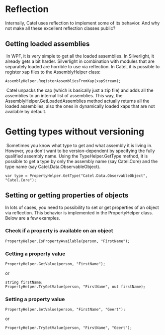 # Reflection

Internally, Catel uses reflection to implement some of its behavior. And why not make all these excellent reflection classes public?

## Getting loaded assemblies

 In WPF, it is very simple to get all the loaded assemblies. In Silverlight, it already gets a bit harder. Silverlight in combination with modules that are separately loaded are horrible to use via reflection. In Catel, it is possible to register xap files to the AssemblyHelper class:

```
AssemblyHelper.RegisterAssembliesFromXap(xapStream);
```

 Catel unpacks the xap (which is basically just a zip file) and adds all the assemblies to an internal list of assemblies. This way, the AssemblyHelper.GetLoadedAssemblies method actually returns all the loaded assemblies, also the ones in dynamically loaded xaps that are not available by default.

# Getting types without versioning

 Sometimes you know what type to get and what assembly it is living in. However, you don't want to be version-dependent by specifying the fully qualified assembly name. Using the TypeHelper.GetType method, it is possible to get a type by only the assembly name (say Catel.Core) and the type name (say Catel.Data.ObservableObject).

```
var type = PropertyHelper.GetType("Catel.Data.ObservableObject", "Catel.Core");
```

## Setting or getting properties of objects

In lots of cases, you need to possibility to set or get properties of an object via reflection. This behavior is implemented in the PropertyHelper class. Below are a few examples.

### Check if a property is available on an object

```
PropertyHelper.IsPropertyAvailable(person, "FirstName");
```

### Getting a property value

```
PropertyHelper.GetValue(person, "FirstName");
```

or

```
string firstName;
PropertyHelper.TryGetValue(person, "FirstName", out firstName);
```

### Setting a property value

```
PropertyHelper.SetValue(person, "FirstName", "Geert");
```

or

```
PropertyHelper.TrySetValue(person, "FirstName", "Geert");
```
